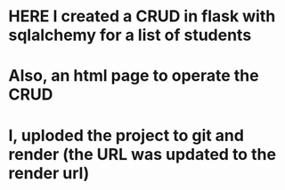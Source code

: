 # HERE I created a CRUD in flask with sqlalchemy for a list of students
# Also, an html page to operate the CRUD
# I, uploded the project to git and render (the URL was updated to the render url)